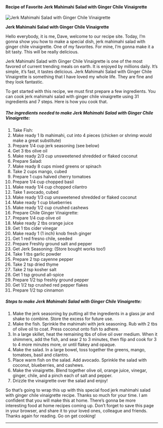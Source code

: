             

#### Recipe of Favorite Jerk Mahimahi Salad with Ginger Chile Vinaigrette

![Jerk Mahimahi Salad with Ginger Chile Vinaigrette](https://img-global.cpcdn.com/recipes/4937efc24fa5fc7d/751x532cq70/jerk-mahimahi-salad-with-ginger-chile-vinaigrette-recipe-main-photo.jpg)

**Jerk Mahimahi Salad with Ginger Chile Vinaigrette**

Hello everybody, it is me, Dave, welcome to our recipe site. Today, I’m gonna show you how to make a special dish, jerk mahimahi salad with ginger chile vinaigrette. One of my favorites. For mine, I’m gonna make it a bit tasty. This will be really delicious.

Jerk Mahimahi Salad with Ginger Chile Vinaigrette is one of the most favored of current trending meals on earth. It is enjoyed by millions daily. It’s simple, it’s fast, it tastes delicious. Jerk Mahimahi Salad with Ginger Chile Vinaigrette is something that I have loved my whole life. They are fine and they look fantastic.

To get started with this recipe, we must first prepare a few ingredients. You can cook jerk mahimahi salad with ginger chile vinaigrette using 31 ingredients and 7 steps. Here is how you cook that.

##### The ingredients needed to make Jerk Mahimahi Salad with Ginger Chile Vinaigrette:

1.  Take Fish:
2.  Make ready 1 lb mahimahi, cut into 4 pieces (chicken or shrimp would make a great substitute)
3.  Prepare 1/4 cup jerk seasoning (see below)
4.  Get 3 tbs olive oil
5.  Make ready 2/3 cup unsweetened shredded or flaked coconut
6.  Prepare Salad:
7.  Make ready 8 cups mixed greens or spinach
8.  Take 2 cups mango, cubed
9.  Prepare 1 cups halved cherry tomatoes
10.  Prepare 1/4 cup chopped basil
11.  Make ready 1/4 cup chopped cilantro
12.  Take 1 avocado, cubed
13.  Make ready 1/3 cup unsweetened shredded or flaked coconut
14.  Make ready 1 cup blueberries
15.  Make ready 1/2 cup crushed cashews
16.  Prepare Chile Ginger Vinaigrette:
17.  Prepare 1/4 cup olive oil
18.  Make ready 2 tbs orange juice
19.  Get 1 tbs cider vinegar
20.  Make ready 1 (1 inch) knob fresh ginger
21.  Get 1 red fresno chile, seeded
22.  Prepare Freshly ground salt and pepper
23.  Get Jerk Seasoning: (Store bought works too!)
24.  Take 1 tbs garlic powder
25.  Prepare 2 tsp cayenne pepper
26.  Take 2 tsp dried thyme
27.  Take 2 tsp kosher salt
28.  Get 1 tsp ground all-spice
29.  Prepare 1/2 tsp freshly ground pepper
30.  Get 1/2 tsp crushed red pepper flakes
31.  Prepare 1/2 tsp cinnamon

##### Steps to make Jerk Mahimahi Salad with Ginger Chile Vinaigrette:

1.  Make the jerk seasoning by putting all the ingredients in a glass jar and shake to combine. Store the excess for future use.
2.  Make the fish. Sprinkle the mahimahi with jerk seasoning. Rub with 2 tbs of olive oil to coat. Press coconut onto fish to adhere.
3.  In a large skillet, heat the remaining tbs of olive oil over medium. When it shimmers, add the fish, and sear 2 to 3 minutes, then flip and cook for 3 to 4 more minutes more, or until flakey and opaque.
4.  Make the salad. In a large bowel, toss together the greens, mango, tomatoes, basil and cilantro.
5.  Place warm fish on the salad. Add avocado. Sprinkle the salad with coconut, blueberries, and cashews.
6.  Make the vinaigrette. Blend together olive oil, orange juice, vinegar, ginger, chile, and a pinch each of salt and pepper.
7.  Drizzle the vinaigrette over the salad and enjoy!

So that’s going to wrap this up with this special food jerk mahimahi salad with ginger chile vinaigrette recipe. Thanks so much for your time. I am confident that you will make this at home. There’s gonna be more interesting food at home recipes coming up. Don’t forget to save this page in your browser, and share it to your loved ones, colleague and friends. Thanks again for reading. Go on get cooking!

* * *
